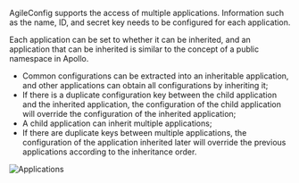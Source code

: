 AgileConfig supports the access of multiple applications. Information such as the name, ID, and secret key needs to be configured for each application.

Each application can be set to whether it can be inherited, and an application that can be inherited is similar to the concept of a public namespace in Apollo.

- Common configurations can be extracted into an inheritable application, and other applications can obtain all configurations by inheriting it;
- If there is a duplicate configuration key between the child application and the inherited application, the configuration of the child application will override the configuration of the inherited application;
- A child application can inherit multiple applications;
- If there are duplicate keys between multiple applications, the configuration of the application inherited later will override the previous applications according to the inheritance order.

![Applications](/articles/projects/agileconfig/assets/applications.png)